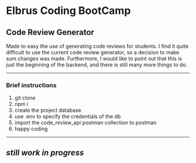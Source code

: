 # Elbrus Coding BootCamp 
## Code Review Generator

Made to easy the use of generating code reviews for students. I find it quite difficult to use the current code review generator, so a decision to make sum changes was made. Furthermore, I would like to point out that this is just the beginning of the backend, and there is still many more things to do.

---
### Brief instructions

1. git clone
2. npm i
3. create the project database
4. use .env to specify the credentials of the db
5. import the code_review_api postman collection to postman
6. happy coding

---

## _still work in progress_
